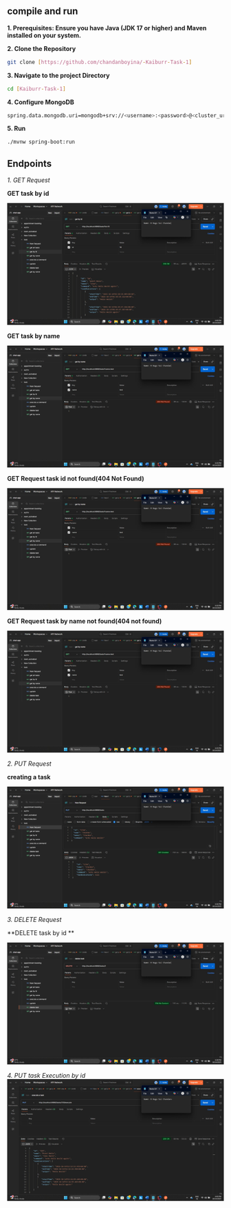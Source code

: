 ## compile and run
**1. Prerequisites: Ensure you have Java (JDK 17 or higher) and Maven installed on your system.**

**2. Clone the Repository**
```bash
git clone [https://github.com/chandanboyina/-Kaiburr-Task-1]
```
**3. Navigate to the project Directory**
```bash
cd [Kaiburr-Task-1]
```
**4. Configure MongoDB**
```bash
spring.data.mongodb.uri=mongodb+srv://<username>:<password>@<cluster_url>/<database_name>?retryWrites=true&w=majority&appName=<Cluster_name>
```
**5. Run**
```bash
./mvnw spring-boot:run
```
## Endpoints 
*1. GET Request*

**GET task by id**

![Homepage](https://github.com/chandanboyina/Kaiburr-Task-1/blob/main/get%20tasks%20by%20id.jpeg)

**GET task by name**

![Homepage](https://github.com/chandanboyina/Kaiburr-Task-1/blob/main/get%20task%20by%20name%20(404not%20found).jpeg)

**GET Request task id not found(404 Not Found)**

![Homepage](https://github.com/chandanboyina/Kaiburr-Task-1/blob/main/get%20task%20by%20name%20(404not%20found).jpeg)

**GET Request task by name not found(404 not found)**

![Homepage](https://github.com/chandanboyina/Kaiburr-Task-1/blob/main/get%20task%20by%20name%20(404not%20found).jpeg)

*2. PUT Request*

**creating a task**

![Homepage](https://github.com/chandanboyina/Kaiburr-Task-1/blob/main/put%20request.jpeg)

*3. DELETE Request*

**DELETE task by id **

![Homepage](https://github.com/chandanboyina/Kaiburr-Task-1/blob/main/delete%20task%20by%20id.jpeg)

*4. PUT task Execution by id*
![HomePage](https://github.com/chandanboyina/Kaiburr-Task-1/blob/main/taskexecution.jpeg)





